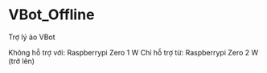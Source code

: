 # VBot_Offline
Trợ lý ảo VBot

Không hỗ trợ với: Raspberrypi Zero 1 W
Chỉ hỗ trợ từ: Raspberrypi Zero 2 W (trở lên)